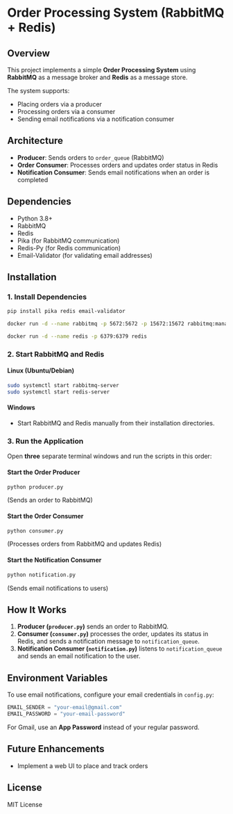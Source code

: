 # Order Processing System (RabbitMQ + Redis)

## Overview
This project implements a simple **Order Processing System** using **RabbitMQ** as a message broker and **Redis** as a message store.

The system supports:
- Placing orders via a producer
- Processing orders via a consumer
- Sending email notifications via a notification consumer

## Architecture
- **Producer**: Sends orders to `order_queue` (RabbitMQ)
- **Order Consumer**: Processes orders and updates order status in Redis
- **Notification Consumer**: Sends email notifications when an order is completed

## Dependencies
- Python 3.8+
- RabbitMQ
- Redis
- Pika (for RabbitMQ communication)
- Redis-Py (for Redis communication)
- Email-Validator (for validating email addresses)

## Installation

### **1. Install Dependencies**
```sh
pip install pika redis email-validator

docker run -d --name rabbitmq -p 5672:5672 -p 15672:15672 rabbitmq:management

docker run -d --name redis -p 6379:6379 redis

```

### **2. Start RabbitMQ and Redis**
#### Linux (Ubuntu/Debian)
```sh
sudo systemctl start rabbitmq-server
sudo systemctl start redis-server
```

#### Windows
- Start RabbitMQ and Redis manually from their installation directories.

### **3. Run the Application**
Open **three** separate terminal windows and run the scripts in this order:

#### **Start the Order Producer**
```sh
python producer.py
```
(Sends an order to RabbitMQ)

#### **Start the Order Consumer**
```sh
python consumer.py
```
(Processes orders from RabbitMQ and updates Redis)

#### **Start the Notification Consumer**
```sh
python notification.py
```
(Sends email notifications to users)

## **How It Works**
1. **Producer (`producer.py`)** sends an order to RabbitMQ.
2. **Consumer (`consumer.py`)** processes the order, updates its status in Redis, and sends a notification message to `notification_queue`.
3. **Notification Consumer (`notification.py`)** listens to `notification_queue` and sends an email notification to the user.

## **Environment Variables**
To use email notifications, configure your email credentials in `config.py`:
```python
EMAIL_SENDER = "your-email@gmail.com"
EMAIL_PASSWORD = "your-email-password"
```
For Gmail, use an **App Password** instead of your regular password.

## **Future Enhancements**
- Implement a web UI to place and track orders

## **License**
MIT License

